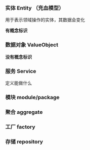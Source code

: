 ### 实体 Entity （充血模型）

用于表示领域操作的实体，其数据会变化

**有概念标识**

### 数据对象 ValueObject

**没有概念标识**

### 服务 Service

定义能做什么

### 模块 module/package

### 聚合 aggregate

### 工厂 factory

### 存储 repository
